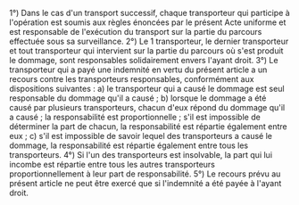 1°) Dans le cas d'un transport successif, chaque transporteur qui participe à l'opération est soumis aux règles
énoncées par le présent Acte uniforme et est responsable de l'exécution du transport sur la partie du parcours
effectuée sous sa surveillance.
2°) Le 1 transporteur, le dernier transporteur et tout transporteur qui intervient sur la partie du parcours où
s'est produit le dommage, sont responsables solidairement envers l'ayant droit.
3°) Le transporteur qui a payé une indemnité en vertu du présent article a un recours contre les transporteurs
responsables, conformément aux dispositions suivantes :
a) le transporteur qui a causé le dommage est seul responsable du dommage qu'il a causé ;
b) lorsque le dommage a été causé par plusieurs transporteurs, chacun d'eux répond du dommage qu'il a causé ;
la responsabilité est proportionnelle ; s'il est impossible de déterminer la part de chacun, la responsabilité est
répartie également entre eux ;
c) s'il est impossible de savoir lequel des transporteurs a causé le dommage, la responsabilité est répartie
également entre tous les transporteurs.
4°) Si l'un des transporteurs est insolvable, la part qui lui incombe est répartie entre tous les autres transporteurs
proportionnellement à leur part de responsabilité.
5°) Le recours prévu au présent article ne peut être exercé que si l'indemnité a été payée à l'ayant droit.